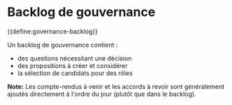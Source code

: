 # Backlog de gouvernance

<summary>
{{define:governance-backlog}}
</summary>

Un backlog de gouvernance contient :

- des questions nécessitant une décision
- des propositions à créer et considérer
- la sélection de candidats pour des rôles

**Note:** Les compte-rendus à venir et les accords à revoir sont généralement ajoutés directement à l'ordre du jour (plutôt que dans le backlog).